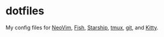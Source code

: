 # dotfiles
My config files for [NeoVim](https://neovim.io), [Fish](https://fishshell.com), [Starship](https://starship.rs),
[tmux](https://www.ocf.berkeley.edu/~ckuehl/tmux/), [git](https://git-scm.com), and
[Kitty](https://sw.kovidgoyal.net/kitty/).


